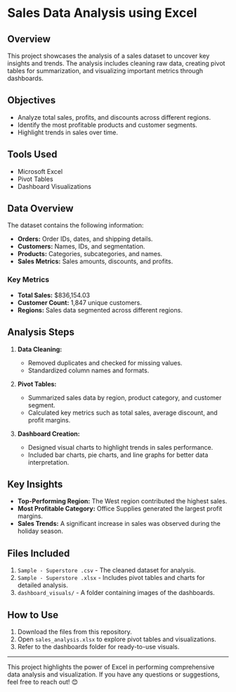 # Sales Data Analysis using Excel  

## Overview  
This project showcases the analysis of a sales dataset to uncover key insights and trends. The analysis includes cleaning raw data, creating pivot tables for summarization, and visualizing important metrics through dashboards.  

## Objectives  
- Analyze total sales, profits, and discounts across different regions.  
- Identify the most profitable products and customer segments.  
- Highlight trends in sales over time.  

## Tools Used  
- Microsoft Excel  
- Pivot Tables  
- Dashboard Visualizations  

## Data Overview  
The dataset contains the following information:  
- **Orders:** Order IDs, dates, and shipping details.  
- **Customers:** Names, IDs, and segmentation.  
- **Products:** Categories, subcategories, and names.  
- **Sales Metrics:** Sales amounts, discounts, and profits.  

### Key Metrics  
- **Total Sales:** $836,154.03  
- **Customer Count:** 1,847 unique customers.  
- **Regions:** Sales data segmented across different regions.  

## Analysis Steps  
1. **Data Cleaning:**  
   - Removed duplicates and checked for missing values.  
   - Standardized column names and formats.  

2. **Pivot Tables:**  
   - Summarized sales data by region, product category, and customer segment.  
   - Calculated key metrics such as total sales, average discount, and profit margins.  

3. **Dashboard Creation:**  
   - Designed visual charts to highlight trends in sales performance.  
   - Included bar charts, pie charts, and line graphs for better data interpretation.  

## Key Insights  
- **Top-Performing Region:** The West region contributed the highest sales.  
- **Most Profitable Category:** Office Supplies generated the largest profit margins.  
- **Sales Trends:** A significant increase in sales was observed during the holiday season.  

## Files Included  
1. `Sample - Superstore .csv` - The cleaned dataset for analysis.  
2. `Sample - Superstore .xlsx` - Includes pivot tables and charts for detailed analysis.  
3. `dashboard_visuals/` - A folder containing images of the dashboards.  

## How to Use  
1. Download the files from this repository.  
2. Open `sales_analysis.xlsx` to explore pivot tables and visualizations.  
3. Refer to the dashboards folder for ready-to-use visuals.  

---

This project highlights the power of Excel in performing comprehensive data analysis and visualization. If you have any questions or suggestions, feel free to reach out! 😊

